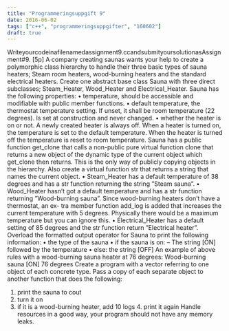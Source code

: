 ```yaml
---
title: "Programmeringsuppgift 9"
date: 2016-06-02
tags: ["c++", "programmeringsuppgifter", "160602"]
draft: true
---
```

Writeyourcodeinafilenamedassignment9.ccandsubmityoursolutionasAssignment#9. [5p]
A company creating saunas wants your help to create a polymorphic class hierarchy to handle their three basic types of sauna heaters; Steam room heaters, wood-burning heaters and the standard electrical heaters.
Create one abstract base class Sauna with three direct subclasses; Steam_Heater, Wood_Heater and Electrical_Heater. Sauna has the following properties:
• temperature, should be accessible and modifiable with public member functions.
• default temperature, the thermostat temperature setting. If unset, it shall be room temperature (22 degrees). Is set at construction and never changed.
• whether the heater is on or not. A newly created heater is always off. When a heater is turned on, the temperature is set to the default temperature. When the heater is turned off the temperature is reset to room temperature.
Sauna has a public function get_clone that calls a non-public pure virtual function clone that returns a new object of the dynamic type of the current object which get_clone then returns. This is the only way of publicly copying objects in the hierarchy. Also create a virtual function str that returns a string that names the current object.
• Steam_Heater has a default temperature of 38 degrees and has a str function returning the string ”Steam sauna”.
• Wood_Heater hasn’t got a default temperature and has a str function returning ”Wood-burning sauna”. Since wood-burning heaters don’t have a thermostat, an ex- tra member function add_log is added that increases the current temperature with 5 degrees. Physically there would be a maximum temperature but you can ignore this.
• Electrical_Heater has a default setting of 85 degrees and the str function return ”Electrical heater”.
Overload the formatted output operator for Sauna to print the following information:
• the type of the sauna • if the sauna is on:
– The string [ON] followed by the temperature • else: the string [OFF]
An example of above rules with a wood-burning sauna heater at 76 degrees:
   Wood-burning sauna [ON] 76 degrees
Create a program with a vector referring to one object of each concrete type. Pass a copy of each separate object to another function that does the following:
1. print the sauna to cout
2. turn it on
3. if it is a wood-burning heater, add 10 logs 4. print it again
Handle resources in a good way, your program should not have any memory leaks.